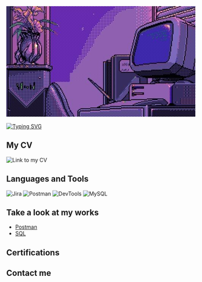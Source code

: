 <div id="header">
  <img src="https://github.com/kangash/kangash/blob/main/assets/2.jpg?raw=true" width="500
  "/>
</div>

<a href="https://git.io/typing-svg"><img src="https://readme-typing-svg.demolab.com?font=Fira+Code&duration=3000&pause=500&color=503bbe&width=435&lines=Hey!+Nice+to+see+you.+;I'm+Aleksei+Kangash%2C+a+QA+Engineer.;Welcome+to+my+GitHub+page!" alt="Typing SVG" /></a>

## My CV
![Link to my CV](https://img.shields.io/badge/Link_to_my_CV-503bbe?style=for-the-badge&logo=)

## Languages and Tools 
![Jira](https://img.shields.io/badge/Jira-503bbe?style=for-the-badge&logo=jira)
![Postman](https://img.shields.io/badge/Postman-503bbe?style=for-the-badge&logo=postman)
![DevTools](https://img.shields.io/badge/DevTools-503bbe?style=for-the-badge&logo=googlechrome)
![MySQL](https://img.shields.io/badge/MySQL-503bbe?style=for-the-badge&logo=mysql&logoColor=white)

## Take a look at my works
* [Postman](https://github.com/kangash/Postman)
* [SQL](https://github.com/kangash/SQL)

## Certifications

## Contact me